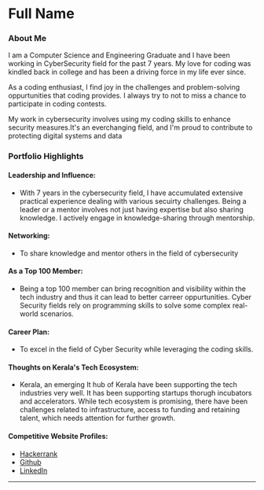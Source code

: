 # Full Name 

### About Me

I am a Computer Science and Engineering Graduate and I have been working in CyberSecurity field for the past 7 years. My love for coding was kindled back in college and has been a driving force in my life ever since.

As a coding enthusiast, I find joy in the challenges and problem-solving oppurtunities that coding provides. I always try to not to miss a chance to participate in coding contests. 

My work in cybersecurity involves using my coding skills to enhance security measures.It's an everchanging field, and I'm proud to contribute to protecting digital systems and data


### Portfolio Highlights



#### Leadership and Influence: 

- With 7 years in the cybersecurity field, I have accumulated extensive practical experience dealing with various secuirty challenges. Being a leader or a mentor involves not just having expertise but also sharing knowledge. I actively engage in knowledge-sharing through mentorship.

#### Networking: 

- To share knowledge and mentor others in the field of cybersecurity

#### As a Top 100 Member: 

- Being a top 100 member can bring recognition and visibility within the tech industry and thus it can lead to better carreer oppurtunities. Cyber Security fields rely on programming skills to solve some complex real-world scenarios.

#### Career Plan: 

- To excel in the field of Cyber Security while leveraging the coding skills. 

#### Thoughts on Kerala's Tech Ecosystem: 

- Kerala, an emerging It hub of Kerala have been supporting the tech industries very well. It has been supporting startups thorugh incubators and accelerators. While tech ecosystem is promising, there have been challenges related to infrastructure, access to funding and retaining talent, which needs attention for further growth.

#### Competitive Website Profiles:

- [Hackerrank](https://www.hackerrank.com/ansusabu)
- [Github](https://github.com/ansusabu)
- [LinkedIn](https://www.linkedin.com/in/ansu-sabu-bb2ba0a3/)

---
